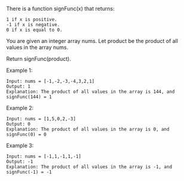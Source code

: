 There is a function signFunc(x) that returns:

    1 if x is positive.
    -1 if x is negative.
    0 if x is equal to 0.

You are given an integer array nums. Let product be the product of all values in the array nums.

Return signFunc(product).

Example 1:

    Input: nums = [-1,-2,-3,-4,3,2,1]
    Output: 1
    Explanation: The product of all values in the array is 144, and signFunc(144) = 1

Example 2:

    Input: nums = [1,5,0,2,-3]
    Output: 0
    Explanation: The product of all values in the array is 0, and signFunc(0) = 0

Example 3:

    Input: nums = [-1,1,-1,1,-1]
    Output: -1
    Explanation: The product of all values in the array is -1, and signFunc(-1) = -1
